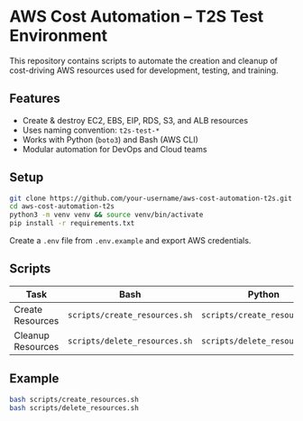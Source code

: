 # AWS Cost Automation – T2S Test Environment

This repository contains scripts to automate the creation and cleanup of cost-driving AWS resources used for development, testing, and training.

## Features

- Create & destroy EC2, EBS, EIP, RDS, S3, and ALB resources
- Uses naming convention: `t2s-test-*`
- Works with Python (`boto3`) and Bash (AWS CLI)
- Modular automation for DevOps and Cloud teams

## Setup

```bash
git clone https://github.com/your-username/aws-cost-automation-t2s.git
cd aws-cost-automation-t2s
python3 -m venv venv && source venv/bin/activate
pip install -r requirements.txt
```

Create a `.env` file from `.env.example` and export AWS credentials.

## Scripts

| Task              | Bash                         | Python                          |
|------------------|------------------------------|----------------------------------|
| Create Resources | `scripts/create_resources.sh` | `scripts/create_resources.py`    |
| Cleanup Resources| `scripts/delete_resources.sh` | `scripts/delete_resources.py`    |

## Example

```bash
bash scripts/create_resources.sh
bash scripts/delete_resources.sh
```
